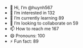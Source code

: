 - 👋 Hi, I’m @huynh567
- 👀 I’m interested in 132
- 🌱 I’m currently learning 89
- 💞️ I’m looking to collaborate on 59
- 📫 How to reach me 167
- 😄 Pronouns: 100
- ⚡ Fun fact: 89

<!---
huynh567/huynh567 is a ✨ special ✨ repository because its `README.md` (this file) appears on your GitHub profile.
You can click the Preview link to take a look at your changes.
--->
